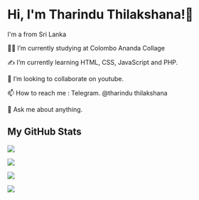 <h1 align="left">Hi, I'm Tharindu Thilakshana!👋  </h1>

I'm a from Sri Lanka

👩‍🎓 I’m currently studying at Colombo Ananda Collage

✍ I’m currently learning HTML, CSS, JavaScript and PHP.

👯 I’m looking to collaborate on youtube.

📫 How to reach me : Telegram. @tharindu thilakshana

💬 Ask me about anything. 

 
 
<h2 align="Left">My GitHub Stats </h2>

<p ><a href="https://github.com/anuraghazra/github-readme-stats"><img src="https://github-readme-stats.vercel.app/api/top-langs/?username=TharinduThilakshana&theme=tokyonight&layout=compact&hide_langs_below=1" /></a></p>

<p><img src="https://github-profile-trophy.vercel.app/?username=TharinduThilakshana&theme=discord&row=2&column=3"></p>

<p>
    <a href="https://github.com/anuraghazra/github-readme-stats"><img src="https://github-readme-stats.vercel.app/api?username=TharinduThilakshana&count_private=true&include_all_commits=true&show_icons=true&theme=tokyonight&custom_title=GitHub+Stats"></a>

<a href="https://github.com/denvercoder1/github-readme-streak-stats"><img src="https://github-readme-streak-stats.herokuapp.com?user=TharinduThilakshana&theme=tokyonight"></a>
</p>
